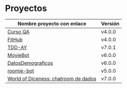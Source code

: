 # Proyectos

| Nombre proyecto con enlace                                                         | Versión |
|------------------------------------------------------------------------------------|---------|
| [Curso QA](https://github.com/testing-kakapos/curso-QA)                            | v4.0.0  |
| [FitHub](https://github.com/fitplusplus/fithub)                                    | v4.0.0  |
| [TDD-AY](https://github.com/TDD-AY/TDD-Project)                                    | v7.0.1  |
| [MovieBot](https://github.com/tdd-IgnasiYManu/MovieBot)                            | v6.0.0  |
| [DatosDemograficos](https://github.com/tdd-organization-afp/DatosDemograficos)     | v6.0.0  |
| [roomie-bot](https://github.com/dipzza/roomie-bot)                                 | v5.0.0  |
| [World of Diceness: chatroom de dados](https://github.com/muetsii/wod)             | v7.0.0  |
